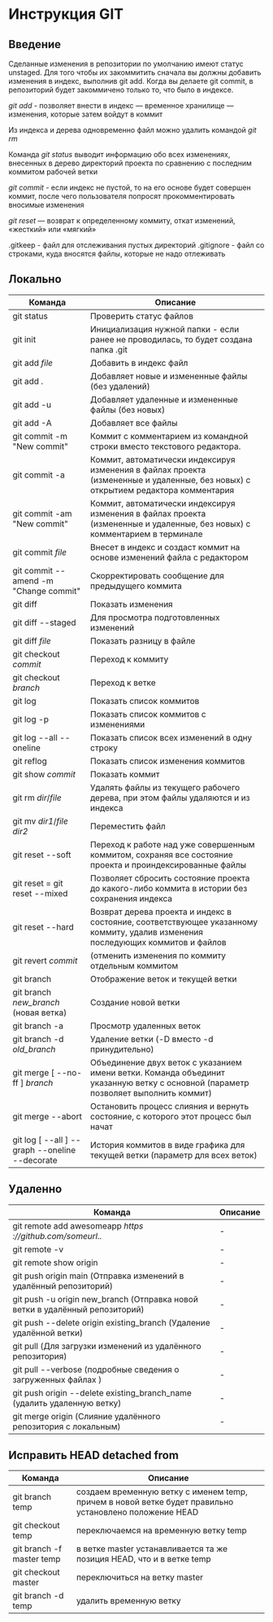 # Инструкция GIT
## Введение

Сделанные изменения в репозитории по умолчанию имеют статус unstaged. Для того чтобы их закоммитить сначала вы должны добавить изменения в индекс, выполнив git add. Когда вы делаете git commit, в репозиторий будет закоммичено только то, что было в индексе.

*git add* - позволяет внести в индекс — временное хранилище — изменения, которые затем войдут в коммит

Из индекса и дерева одновременно файл можно удалить командой *git rm*

Команда *git status* выводит информацию обо всех изменениях,
внесенных в дерево директорий проекта по сравнению с последним коммитом рабочей ветки

*git commit* - если индекс не пустой, то на его основе будет совершен коммит, после чего пользователя попросят прокомментировать вносимые изменения

*git reset* — возврат к определенному коммиту, откат изменений, «жесткий» или «мягкий»

.gitkeep - файл для отслеживания пустых директорий
.gitignore - файл со строками, куда вносятся файлы, которые не надо отлеживать

## Локально
| Команда | Описание |
|-|-|
| git status | Проверить статус файлов |
| git init | Инициализация нужной папки - если ранее не проводилась, то будет создана папка .git |
|git add *file*| Добавить в индекс файл|
|git add .| Добавляет новые и измененные файлы (без удалений) |
|git add -u| Добавляет удаленные и измененные файлы (без новых) |
|git add -A| Добавляет все файлы|
|git commit -m "New commit"| Коммит с комментарием из командной строки вместо текстового редактора.|
|git commit -a | Коммит, автоматически индексируя изменения в файлах проекта (измененные и удаленные, без новых) с открытием редактора комментария|
|git commit -am "New commit"| Коммит, автоматически индексируя изменения в файлах проекта (измененные и удаленные, без новых) с комментарием в терминале|
|git commit *file*| Внесет в индекс и создаст коммит на основе изменений файла с редактором|
|git commit --amend -m "Change commit"|Скорректировать сообщение для предыдущего коммита|
|git diff|Показать изменения|
|git diff --staged|Для просмотра подготовленных изменений |
|git diff *file*|Показать разницу в файле|
|git checkout *commit*| Переход к коммиту|
|git checkout *branch* |Переход к ветке|
|git log|Показать список коммитов|
|git log -p|Показать список коммитов с изменениями|
|git log --all --oneline|Показать список всех изменений в одну строку|
|git reflog|Показать список изменения коммитов|
|git show *commit*|Показать коммит|
|git rm *dir*/*file* |Удалять файлы из текущего рабочего дерева, при этом файлы удаляются и из индекса|
|git mv *dir1*/*file* *dir2* |Переместить файл|
|git reset --soft |Переход к работе над уже совершенным коммитом, сохраняя все состояние проекта и проиндексированные файлы|
|git reset = git reset --mixed |Позволяет сбросить состояние проекта до какого-либо коммита в истории без сохранения индекса|
|git reset --hard |Возврат дерева проекта и индекс в состояние, соответствующее указанному коммиту, удалив изменения последующих коммитов и файлов|
|git revert *commit*|(отменить изменения по коммиту отдельным коммитом|
|git branch|Отображение веток и текущей ветки|
|git branch *new_branch* (новая ветка)|Создание новой ветки|
|git branch -a|Просмотр удаленных веток|
|git branch -d *old_branch* | Удаление ветки (-D вместо -d принудительно)|
|git merge [ --no-ff ] *branch*|Объединение двух веток с указанием имени ветки. Команда объединит указанную ветку с основной (параметр позволяет выполнить коммит)|
|git merge --abort |Остановить процесс слияния и вернуть состояние, с которого этот процесс был начат|
|git log [ --all ] --graph --oneline --decorate|История коммитов в виде графика для текущей ветки (параметр для всех веток)|

## Удаленно
| Команда | Описание |
|-|-|
|git remote add awesomeapp *https ://github.com/someurl..* |-|
|git remote -v|-|
|git remote show origin|-|
|git push origin main (Отправка изменений в удалённый репозиторий)|-|
|git push -u origin new_branch (Отправка новой ветки в удалённый репозиторий)|-|
|git push --delete origin existing_branch (Удаление удалённой ветки)|-|
|git pull (Для загрузки изменений из удалённого репозитория)|-|
|git pull --verbose (подробные сведения о загруженных файлах )|-|
|git push origin --delete existing_branch_name (удалить удаленную ветку)|-|
|git merge origin (Слияние удалённого репозитория с локальным)|-|

## Исправить HEAD detached from
| Команда | Описание |
|-|-|
|git branch temp|создаем временную ветку с именем temp, причем в новой ветке будет правильно установлено положение HEAD|
|git checkout temp|переключаемся на временную ветку temp|
|git branch -f master temp|в ветке master устанавливается та же позиция HEAD, что и в ветке temp|
|git checkout master|переключиться на ветку master|
|git branch -d temp|удалить временную ветку|

















